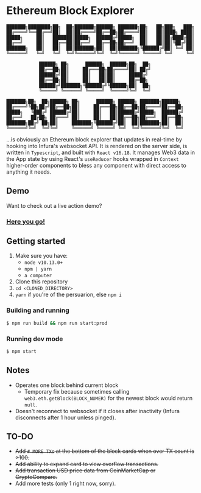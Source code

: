 # Ethereum Block Explorer

```
███████╗████████╗██╗  ██╗███████╗██████╗ ███████╗██╗   ██╗███╗   ███╗
██╔════╝╚══██╔══╝██║  ██║██╔════╝██╔══██╗██╔════╝██║   ██║████╗ ████║
█████╗     ██║   ███████║█████╗  ██████╔╝█████╗  ██║   ██║██╔████╔██║
██╔══╝     ██║   ██╔══██║██╔══╝  ██╔══██╗██╔══╝  ██║   ██║██║╚██╔╝██║
███████╗   ██║   ██║  ██║███████╗██║  ██║███████╗╚██████╔╝██║ ╚═╝ ██║
╚══════╝   ╚═╝   ╚═╝  ╚═╝╚══════╝╚═╝  ╚═╝╚══════╝ ╚═════╝ ╚═╝     ╚═╝
                                                                     
            ██████╗ ██╗      ██████╗  ██████╗██╗  ██╗                
            ██╔══██╗██║     ██╔═══██╗██╔════╝██║ ██╔╝                
            ██████╔╝██║     ██║   ██║██║     █████╔╝                 
            ██╔══██╗██║     ██║   ██║██║     ██╔═██╗                 
            ██████╔╝███████╗╚██████╔╝╚██████╗██║  ██╗                
            ╚═════╝ ╚══════╝ ╚═════╝  ╚═════╝╚═╝  ╚═╝                
                                                                     
███████╗██╗  ██╗██████╗ ██╗      ██████╗ ██████╗ ███████╗██████╗     
██╔════╝╚██╗██╔╝██╔══██╗██║     ██╔═══██╗██╔══██╗██╔════╝██╔══██╗    
█████╗   ╚███╔╝ ██████╔╝██║     ██║   ██║██████╔╝█████╗  ██████╔╝    
██╔══╝   ██╔██╗ ██╔═══╝ ██║     ██║   ██║██╔══██╗██╔══╝  ██╔══██╗    
███████╗██╔╝ ██╗██║     ███████╗╚██████╔╝██║  ██║███████╗██║  ██║    
╚══════╝╚═╝  ╚═╝╚═╝     ╚══════╝ ╚═════╝ ╚═╝  ╚═╝╚══════╝╚═╝  ╚═╝                                                            
```

...is obviously an Ethereum block explorer that updates in real-time by hooking into Infura's websocket API. It is rendered on the server side, is written in `Typescript`, and built with `React v16.18`.
It manages Web3 data in the App state by using React's `useReducer` hooks wrapped in `Context` higher-order components to bless any component with direct access to anything it needs.

## Demo
Want to check out a live action demo?
### [Here you go!](http://explorer.thom.li)


## Getting started
1) Make sure you have:
    * `node v10.13.0+`
    * `npm | yarn`
    * `a computer`
2) Clone this repository
3) `cd <CLONED_DIRECTORY>`
4) `yarn` if you're of the persuarion, else `npm i`

### Building and running
```bash
$ npm run build && npm run start:prod
```

### Running dev mode
```bash
$ npm start
```


## Notes
* Operates one block behind current block
  * Temporary fix because sometimes calling `web3.eth.getBlock(BLOCK_NUMER)` for the newest block would return `null`.
* Doesn't reconnect to websocket if it closes after inactivity (Infura disconnects after 1 hour unless pinged).

## TO-DO
* ~~Add `# MORE TXs` at the bottom of the block cards when over TX count is >100.~~
* ~~Add ability to expand card to view overflow transactions.~~
* ~~Add transaction USD price data from CoinMarketCap or CryptoCompare.~~
* Add more tests (only 1 right now, sorry).
